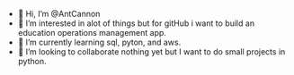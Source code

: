 - 👋 Hi, I’m @AntCannon
- 👀 I’m interested in alot of things but for gitHub i want to build an education operations management app.
- 🌱 I’m currently learning sql, pyton, and aws.
- 💞️ I’m looking to collaborate nothing yet but I want to do small projects in python.

<!---
AntCannon/AntCannon is a ✨ special ✨ repository because its `README.md` (this file) appears on your GitHub profile.
You can click the Preview link to take a look at your changes.
--->
